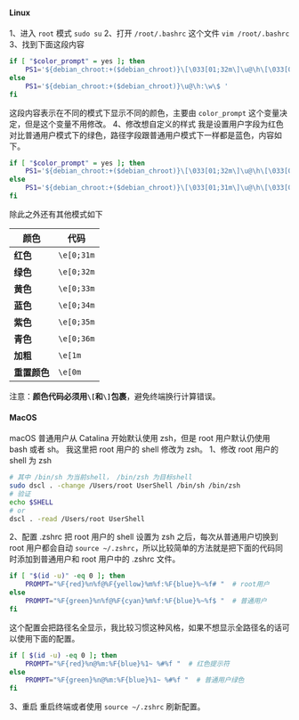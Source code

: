 
#### Linux
1、进入 `root` 模式 `sudo su`
2、打开 `/root/.bashrc` 这个文件 `vim /root/.bashrc`
3、找到下面这段内容
```sh
if [ "$color_prompt" = yes ]; then
	PS1='${debian_chroot:+($debian_chroot)}\[\033[01;32m\]\u@\h\[\033[00m\]:\[\033[01;34m\]\w\[\033[00m\]\$ '
else
	PS1='${debian_chroot:+($debian_chroot)}\u@\h:\w\$ '
fi
```
这段内容表示在不同的模式下显示不同的颜色，主要由 `color_prompt` 这个变量决定，但是这个变量不用修改。
4、修改想自定义的样式
我是设置用户字段为红色对比普通用户模式下的绿色，路径字段跟普通用户模式下一样都是蓝色，内容如下。
```sh
if [ "$color_prompt" = yes ]; then
	PS1='${debian_chroot:+($debian_chroot)}\[\033[01;32m\]\u@\h\[\033[00m\]:\[\033[01;34m\]\w\[\033[00m\]\$ '
else
	PS1='${debian_chroot:+($debian_chroot)}\[\033[01;31m\]\u@\h\[\033[00m\]:\[\033[01;34m\]\w\[\033[00m\]\$ '
fi
```

除此之外还有其他模式如下

| 颜色       | 代码         |
| -------- | ---------- |
| **红色**   | `\e[0;31m` |
| **绿色**   | `\e[0;32m` |
| **黄色**   | `\e[0;33m` |
| **蓝色**   | `\e[0;34m` |
| **紫色**   | `\e[0;35m` |
| **青色**   | `\e[0;36m` |
| **加粗**   | `\e[1m`    |
| **重置颜色** | `\e[0m`    |
注意：**颜色代码必须用`\[`和`\]`包裹**，避免终端换行计算错误。

#### MacOS
macOS 普通用户从 Catalina 开始默认使用 zsh，但是 root 用户默认仍使用 bash 或者 sh。
我这里把 root 用户的 shell 修改为 zsh。
1、修改 root 用户的 shell 为 zsh
```sh
# 其中 /bin/sh 为当前shell， /bin/zsh 为目标shell
sudo dscl . -change /Users/root UserShell /bin/sh /bin/zsh
# 验证
echo $SHELL
# or
dscl . -read /Users/root UserShell
```
2、配置 .zshrc
把 root 用户的 shell 设置为 zsh 之后，每次从普通用户切换到 root 用户都会自动 `source ~/.zshrc`，所以比较简单的方法就是把下面的代码同时添加到普通用户和 root 用户中的 .zshrc 文件。
```sh
if [ "$(id -u)" -eq 0 ]; then
    PROMPT="%F{red}%n%f@%F{yellow}%m%f:%F{blue}%~%f# "  # root用户
else
    PROMPT="%F{green}%n%f@%F{cyan}%m%f:%F{blue}%~%f$ "  # 普通用户
fi
```
这个配置会把路径名全显示，我比较习惯这种风格，如果不想显示全路径名的话可以使用下面的配置。
```sh
if [ $(id -u) -eq 0 ]; then
    PROMPT="%F{red}%n@%m:%F{blue}%1~ %#%f "  # 红色提示符
else
    PROMPT="%F{green}%n@%m:%F{blue}%1~ %#%f "  # 普通用户绿色
fi
```
3、重启
重启终端或者使用 `source ~/.zshrc` 刷新配置。